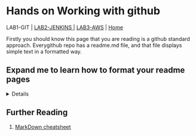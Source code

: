 # Hands on Working with github

LAB1-GIT |
[LAB2-JENKINS ](../LAB2-JENKINS/README.md) |
[LAB3-AWS](../LAB3-AWS/README.md) |
[Home](../README.md) 


Firstly you should know this page that you are reading is a github standard approach. Everygithub repo has a readme.md file, and that file displays simple text in a formatted way. 

## Expand me to learn how to format your readme pages
<details>
# # BIG TITLE  
## ## H1 HEADING  
### ### H2 HEADING (and so on)  


To do bullet points, you just use the * then a space 

* bullet 1 
* bullet 2 
* bullet 3 

You can google markdown format or just check the link below for a one pager cheatsheet.  Don't worry about this too much, all you need to know is how to do a title, and bullet points - that will mean all your code folders will have a nice README that will display anytime someone accesses your github repo.
</details>



## Further Reading
1. [MarkDown cheatsheet](https://github.com/adam-p/markdown-here/wiki/Markdown-Cheatsheet)